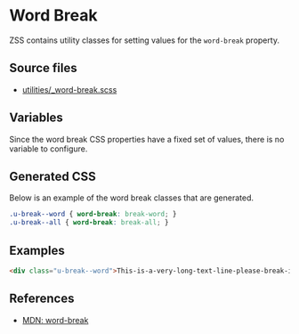 # Word Break

ZSS contains utility classes for setting values for the `word-break` property.

## Source files

- [utilities/_word-break.scss](../../src/utilities/_word-break.scss)

## Variables

Since the word break CSS properties have a fixed set of values, there is no variable to configure.   

## Generated CSS

Below is an example of the word break classes that are generated.


```css
.u-break--word { word-break: break-word; }
.u-break--all { word-break: break-all; }
```

## Examples

```html
<div class="u-break--word">This-is-a-very-long-text-line-please-break-it-so-it-doesnt-mess-up-my-layout</div>
```

## References

- [MDN: word-break](https://developer.mozilla.org/en/docs/Web/CSS/word-break)
